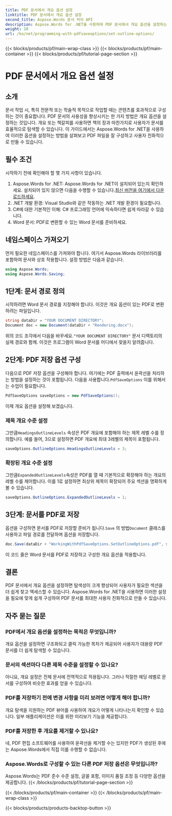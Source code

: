 ```yaml
---
title: PDF 문서에서 개요 옵션 설정
linktitle: PDF 문서에서 개요 옵션 설정
second_title: Aspose.Words 문서 처리 API
description: Aspose.Words for .NET을 사용하여 PDF 문서에서 개요 옵션을 설정하는 방법을 알아보세요. 제목 수준과 확장된 개요를 구성하여 PDF 탐색을 강화하세요.
weight: 10
url: /ko/net/programming-with-pdfsaveoptions/set-outline-options/
---
```


{{< blocks/products/pf/main-wrap-class >}}
{{< blocks/products/pf/main-container >}}
{{< blocks/products/pf/tutorial-page-section >}}

# PDF 문서에서 개요 옵션 설정

## 소개

문서 작업 시, 특히 전문적 또는 학술적 목적으로 작업할 때는 콘텐츠를 효과적으로 구성하는 것이 중요합니다. PDF 문서의 사용성을 향상시키는 한 가지 방법은 개요 옵션을 설정하는 것입니다. 개요 또는 책갈피를 사용하면 책의 장과 마찬가지로 사용자가 문서를 효율적으로 탐색할 수 있습니다. 이 가이드에서는 Aspose.Words for .NET을 사용하여 이러한 옵션을 설정하는 방법을 살펴보고 PDF 파일을 잘 구성하고 사용자 친화적으로 만들 수 있습니다.

## 필수 조건

시작하기 전에 확인해야 할 몇 가지 사항이 있습니다.

1.  Aspose.Words for .NET: Aspose.Words for .NET이 설치되어 있는지 확인하세요. 설치되어 있지 않으면 다음을 수행할 수 있습니다.[최신 버전을 여기에서 다운로드하세요](https://releases.aspose.com/words/net/).
2. .NET 개발 환경: Visual Studio와 같은 작동하는 .NET 개발 환경이 필요합니다.
3. C#에 대한 기본적인 이해: C# 프로그래밍 언어에 익숙하다면 쉽게 따라갈 수 있습니다.
4. Word 문서: PDF로 변환할 수 있는 Word 문서를 준비하세요.

## 네임스페이스 가져오기

먼저 필요한 네임스페이스를 가져와야 합니다. 여기서 Aspose.Words 라이브러리를 포함하여 문서와 상호 작용합니다. 설정 방법은 다음과 같습니다.

```csharp
using Aspose.Words;
using Aspose.Words.Saving;
```

## 1단계: 문서 경로 정의

시작하려면 Word 문서 경로를 지정해야 합니다. 이것은 개요 옵션이 있는 PDF로 변환하려는 파일입니다. 

```csharp
string dataDir = "YOUR DOCUMENT DIRECTORY";
Document doc = new Document(dataDir + "Rendering.docx");
```

 위의 코드 조각에서 다음을 바꾸세요.`"YOUR DOCUMENT DIRECTORY"` 문서 디렉토리의 실제 경로와 함께. 이것은 프로그램이 Word 문서를 어디에서 찾을지 알려줍니다.

## 2단계: PDF 저장 옵션 구성

 다음으로 PDF 저장 옵션을 구성해야 합니다. 여기에는 PDF 출력에서 윤곽선을 처리하는 방법을 설정하는 것이 포함됩니다. 다음을 사용합니다.`PdfSaveOptions` 이를 위해서는 수업이 필요합니다.

```csharp
PdfSaveOptions saveOptions = new PdfSaveOptions();
```

이제 개요 옵션을 설정해 보겠습니다. 

### 제목 개요 수준 설정

 그만큼`HeadingsOutlineLevels` 속성은 PDF 개요에 포함해야 하는 제목 레벨 수를 정의합니다. 예를 들어, 3으로 설정하면 PDF 개요에 최대 3레벨의 제목이 포함됩니다.

```csharp
saveOptions.OutlineOptions.HeadingsOutlineLevels = 3;
```

### 확장된 개요 수준 설정

 그만큼`ExpandedOutlineLevels`속성은 PDF를 열 때 기본적으로 확장해야 하는 개요의 레벨 수를 제어합니다. 이를 1로 설정하면 최상위 제목이 확장되어 주요 섹션을 명확하게 볼 수 있습니다.

```csharp
saveOptions.OutlineOptions.ExpandedOutlineLevels = 1;
```

## 3단계: 문서를 PDF로 저장

 옵션을 구성하면 문서를 PDF로 저장할 준비가 됩니다.`Save` 의 방법`Document` 클래스를 사용하고 파일 경로를 전달하며 옵션을 저장합니다.

```csharp
doc.Save(dataDir + "WorkingWithPdfSaveOptions.SetOutlineOptions.pdf", saveOptions);
```

이 코드 줄은 Word 문서를 PDF로 저장하고 구성한 개요 옵션을 적용합니다. 

## 결론

PDF 문서에서 개요 옵션을 설정하면 탐색성이 크게 향상되어 사용자가 필요한 섹션을 더 쉽게 찾고 액세스할 수 있습니다. Aspose.Words for .NET을 사용하면 이러한 설정을 필요에 맞게 쉽게 구성하여 PDF 문서를 최대한 사용자 친화적으로 만들 수 있습니다.

## 자주 묻는 질문

### PDF에서 개요 옵션을 설정하는 목적은 무엇입니까?

개요 옵션을 설정하면 구조화되고 클릭 가능한 목차가 제공되어 사용자가 대용량 PDF 문서를 더 쉽게 탐색할 수 있습니다.

### 문서의 섹션마다 다른 제목 수준을 설정할 수 있나요?

아니요, 개요 설정은 전체 문서에 전역적으로 적용됩니다. 그러나 적절한 헤딩 레벨로 문서를 구성하여 비슷한 효과를 얻을 수 있습니다.

### PDF를 저장하기 전에 변경 사항을 미리 보려면 어떻게 해야 합니까?

개요 탐색을 지원하는 PDF 뷰어를 사용하여 개요가 어떻게 나타나는지 확인할 수 있습니다. 일부 애플리케이션은 이를 위한 미리보기 기능을 제공합니다.

### PDF를 저장한 후 개요를 제거할 수 있나요?

네, PDF 편집 소프트웨어를 사용하여 윤곽선을 제거할 수는 있지만 PDF가 생성된 후에는 Aspose.Words에서 직접 이를 수행할 수 없습니다.

### Aspose.Words로 구성할 수 있는 다른 PDF 저장 옵션은 무엇입니까?

Aspose.Words는 PDF 준수 수준 설정, 글꼴 포함, 이미지 품질 조정 등 다양한 옵션을 제공합니다.
{{< /blocks/products/pf/tutorial-page-section >}}

{{< /blocks/products/pf/main-container >}}
{{< /blocks/products/pf/main-wrap-class >}}

{{< blocks/products/products-backtop-button >}}
